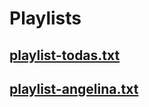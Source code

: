 # Playlists

  ## [playlist-todas.txt](Playlists/playlist-todas.txt)

  ## [playlist-angelina.txt](Playlists/playlist-angelina.txt)

